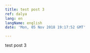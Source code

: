 ```yaml
---
title: test post 3
ref: dalya
lang: en
langName: english
date: 'Mon, 05 Nov 2018 19:17:52 GMT'

---
```

test post 3